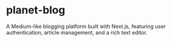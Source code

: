 # planet-blog
A Medium-like blogging platform built with Next.js, featuring user authentication, article management, and a rich text editor.
